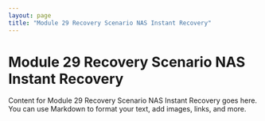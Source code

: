 ```yaml
---
layout: page
title: "Module 29 Recovery Scenario NAS Instant Recovery"
---
```


# Module 29 Recovery Scenario NAS Instant Recovery

Content for Module 29 Recovery Scenario NAS Instant Recovery goes here. You can use Markdown to format your text, add images, links, and more.

